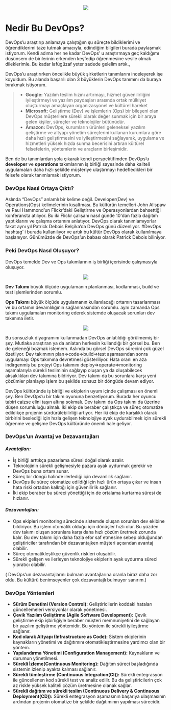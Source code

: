 <p align="center">
  <img src="https://miro.medium.com/max/560/1*-F2WdLOf2GN0BUcDh02t_g.png"/>
</p>


# Nedir Bu DevOps?
DevOps’u araştırıp anlamaya çalıştığım şu süreçte bildiklerimi ve öğrendiklerimi taze tutmak amacıyla, edindiğim bilgileri burada paylaşmak istiyorum. Kendi adıma her ne kadar DevOps’ u araştırmaya geç kaldığımı düşünsem de birilerinin erkenden keşfedip öğrenmesine vesile olmak dileklerimle. Bu kadar lafügüzaf yeter sadede gelelim artık.,

DevOps’u araştırırken öncelikle büyük şirketlerin tanımlarını inceleyerek işe koyuldum. Bu alanda başarılı olan 3 büyüklerin DevOps tanımını da buraya bırakmak istiyorum.

> - **Google:** Yazılım teslim hızını artırmayı, hizmet güvenilirliğini iyileştirmeyi ve yazılım paydaşları arasında ortak mülkiyet oluşturmayı amaçlayan organizasyonel ve kültürel hareket
> - **Microsoft:** Geliştirme (Dev) ve işlemlerin (Ops) bir bileşeni olan DevOps müşterilere sürekli olarak değer sunmak için bir araya gelen kişiler, süreçler ve teknolojiler bütünüdür.
> - **Amazon:** DevOps, kurumların ürünleri geleneksel yazılım geliştirme ve altyapı yönetim süreçlerini kullanan kurumlara göre daha hızlı geliştirmesini ve iyileştirmesini sağlayarak, uygulama ve hizmetleri yüksek hızda sunma becerisini artıran kültürel felsefelerin, yöntemlerin ve araçların birleşimidir.

Ben de bu tanımlardan yola çıkarak kendi perspektifimden DevOps’u **developer** ve **operations** takımlarının iş birliği sayesinde daha kaliteli uygulamaları daha hızlı şekilde müşteriye ulaştırmayı hedefledikleri bir felsefe olarak tanımlamak istiyorum.
### **DevOps Nasıl Ortaya Çıktı?**
Aslında “DevOps” anlamlı bir kelime değil. Developer(Dev) ve Operations(Ops) kelimelerinin kısaltması. Bu kültürün temelleri John Allspaw ve Paul Hammond’un Flickr’daki Geliştirme ve Operasyonlardan bahsettiği konferansta atılıyor. Bu iki Flickr çalışanı nasıl günde 10'dan fazla dağıtım yaptıklarını ve çalışma ortamını anlatıyor. DevOps olarak tanımlamıyorlar fakat aynı yıl Patrick Debois Belçika’da DevOps günü düzenliyor. #DevOps hashtag’ i burada kullanılıyor ve artık bu kültür DevOps olarak kullanılmaya başlanıyor. Günümüzde de DevOps’un babası olarak Patrick Debois biliniyor.
### **Peki DevOps Nasıl Oluşuyor?**
DevOps temelde Dev ve Ops takımlarının iş birliği içerisinde çalışmasıyla oluşuyor.

<p align="center">
  <img src="https://miro.medium.com/max/560/1*C-h4Vd4qZUiaJvBjqikNKw.png"/>
</p>

**Dev Takımı** büyük ölçüde uygulamanın planlanması, kodlanması, build ve test işlemlerinden sorumlu.

**Ops Takımı** büyük ölçüde uygulamanın kullanılacağı ortamın tasarlanması ve bu ortamın devamlılığının sağlanmasından sorumlu. aynı zamanda Ops takımı uygulamaları monitoring ederek sistemde oluşacak sorunları dev takımına iletir.

<p align="center">
  <img src="https://miro.medium.com/max/560/1*YPz5octfJ9jY4QF95tFAeA.png"/>
</p>

Bu sonsuzluk diyagramını kullanmadan DevOps anlatıldığı görülmemiş bir şey. Mutlaka araştıran ya da anlatan herkesin kullandığı bir görsel bu. Ben de geleneği bozmak istemem. Aslında bu görsel DevOps sürecini çok güzel özetliyor. Dev takımının plan=>code=>build=>test aşamasından sonra uygulamayı Ops takımına devretmesi gösteriliyor. Hata oranı en aza indirgenmiş bu projeyi Ops takımını deploy=>operate=>monitoring aşamalarıyla sürekli tesliminin sağlayıp oluşan ya da oluşabilecek aksaklıkları dev takımına bildiriyor. Dev takımı da bu sorunlara karşı yeni çözümler planlayıp işlem bu şekilde sonsuz bir döngüde devam ediyor.

DevOps kültüründe iş birliği ve ekiplerin uyum içinde çalışması en önemli şey. Ben DevOps’u bir takım oyununa benzetiyorum. Burada her oyuncu tabiri caizse elini taşın altına sokmalı. Dev takımı da Ops takımı da üzerine düşen sorumluluğu almalı. İki ekip de beraber çalıştıkça ve süreç otomatize edildikçe projenin sürdürülebilirliği artıyor. Her iki ekip de karşılıklı olarak birbirini beslediği için hızla gelişen teknolojiye ayak uydurabilmek için sürekli öğrenme ve gelişme DevOps kültüründe önemli hale geliyor.
### **DevOps’un Avantaj ve Dezavantajları**
#### *Avantajları:*

- İş birliği arttıkça pazarlama süresi doğal olarak azalır.
- Teknolojinin sürekli gelişmesiyle pazara ayak uydurmak gerekir ve DevOps buna ortam sunar.
- Süreç bir döngü halinde ilerlediği için devamlılık sağlanır.
- DevOps ile süreç otomatize edildiği için hızlı ürün ortaya çıkar ve insan hata riski ortadan kalktığı için güvenilirlik sağlanır.
- İki ekip beraber bu süreci yönettiği için de ortalama kurtarma süresi de hızlanır.

#### *Dezavantajları:*
- Ops ekipleri monitoring sürecinde sistemde oluşan sorunları dev ekibine bildiriyor. Bu işlem otomatik olduğu için dönüşler hızlı olur. Bu yüzden dev takımı oluşan sorunlara karşı daha hızlı çözüm üretmek zorunda kalır. Bu dev takımı için daha fazla efor saf etmesine sebep olduğundan geliştiriciler tarafından bir dezavantajken müşteri açısından avantaj olabilir.
- Süreç otomatikleştikçe güvenlik riskleri oluşabilir.
- Sürekli gelişen ve ilerleyen teknolojiye ekiplerin ayak uydurma süreci yıpratıcı olabilir.

( DevOps’un dezavantajlarını bulmam avantajlarına oranla biraz daha zor oldu. Bu kültürü benimseyenler çok dezavantajlı bulmuyor sanırım.)

### **DevOps Yöntemleri**
- **Sürüm Denetimi (Version Control):** Geliştiricilerin koddaki hataları güncellemeleri versiyonlar olarak yönetmesi.
- **Çevik Yazılım Geliştirme (Agile Software Development):** Çevik geliştirme ekip işbirliğiyle beraber müşteri memnuniyetini de sağlayan bir yazılım geliştirme yöntemidir. Bu yöntem ile sürekli iyileştirme sağlanır.
- **Kod olarak Altyapı (Infrastructure as Code):** Sistem ekiplerinin kaynakların yönetimi ve dağıtımını otomatikleştirmesine yardımcı olan bir yöntem.
- **Yapılandırma Yönetimi (Configuration Management):** Kaynakların ve durumun yönetilmesi.
- **Sürekli İzleme(Continuous Monitoring):** Dağıtım süreci başladığında sistemin izlenip ayakta kalması sağlanır.
- **Sürekli tümleştirme (Continuous Integration(CI)):** Sürekli entegrasyon ile güncellenen kod sürekli test ve analiz edilir. Bu da geliştiricilerin çok az riskle yüksek kaliteli çözüm üretmesine olanak sağlar.
- **Sürekli dağıtım ve sürekli teslim (Continuous Delivery & Continuous Deployment(CD)):** Sürekli entegrasyon aşamasının başarıya ulaşmasının ardından projenin otomatize bir şekilde dağıtımının yapılması sürecidir.

